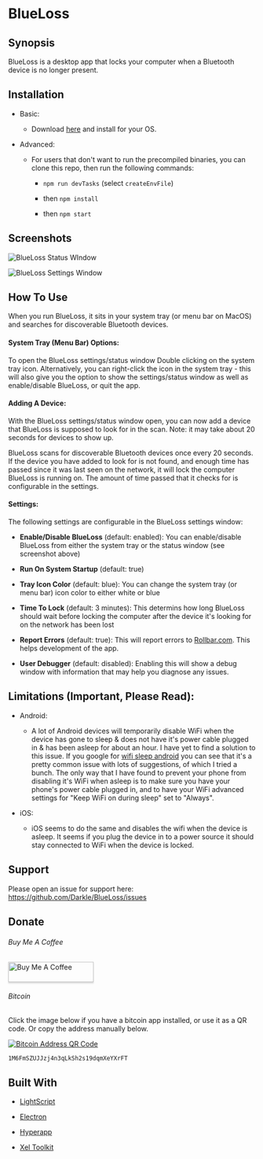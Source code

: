 # BlueLoss

## Synopsis

BlueLoss is a desktop app that locks your computer when a Bluetooth device is no longer present.

## Installation

- Basic:

  - Download [here](https://github.com/Darkle/BlueLoss/releases) and install for your OS.

- Advanced:

  - For users that don't want to run the precompiled binaries, you can clone this repo, then run the following commands:
    - `npm run devTasks` (select `createEnvFile`)

    - then `npm install`

    - then `npm start`

## Screenshots

![BlueLoss Status WIndow](https://github.com/Darkle/BlueLoss/raw/master/resources/readmeMedia/BlueLoss-Settings-Status.png)

![BlueLoss Settings Window](https://github.com/Darkle/BlueLoss/raw/master/resources/readmeMedia/BlueLoss-Settings.png)

## How To Use

When you run BlueLoss, it sits in your system tray (or menu bar on MacOS) and searches for discoverable Bluetooth devices.

#### System Tray (Menu Bar) Options:

To open the BlueLoss settings/status window Double clicking on the system tray icon. Alternatively, you can right-click the icon in the system tray - this will also give you the option to show the settings/status window as well as enable/disable BlueLoss, or quit the app.

#### Adding A Device:

With the BlueLoss settings/status window open, you can now add a device that BlueLoss is supposed to look for in the scan. Note: it may take about 20 seconds for devices to show up.

BlueLoss scans for discoverable Bluetooth devices once every 20 seconds. If the device you have added to look for is not found, and enough time has passed since it was last seen on the network, it will lock the computer BlueLoss is running on. The amount of time passed that it checks for is configurable in the settings.

#### Settings:

The following settings are configurable in the BlueLoss settings window:

- **Enable/Disable BlueLoss** (default: enabled): You can enable/disable BlueLoss from either the system tray or the status window (see screenshot above)

- **Run On System Startup** (default: true)

- **Tray Icon Color** (default: blue): You can change the system tray (or menu bar) icon color to either white or blue

- **Time To Lock** (default: 3 minutes): This determins how long BlueLoss should wait before locking the computer after the device it's looking for on the network has been lost

- **Report Errors** (default: true): This will report errors to [Rollbar.com](https://rollbar.com). This helps development of the app.

- **User Debugger** (default: disabled): Enabling this will show a debug window with information that may help you diagnose any issues.

## Limitations (Important, Please Read):

- Android:

  - A lot of Android devices will temporarily disable WiFi when the device has gone to sleep & does not have it's power cable plugged in & has been asleep for about an hour. I have yet to find a solution to this issue. If you google for <a href="https://www.google.com/search?q=wifi+sleep+android" target="_blank">wifi sleep android</a> you can see that it's a pretty common issue with lots of suggestions, of which I tried a bunch. The only way that I have found to prevent your phone from disabling it's WiFi when asleep is to make sure you have your phone's power cable plugged in, and to have your WiFi advanced settings for "Keep WiFi on during sleep" set to "Always".

- iOS:

  - iOS seems to do the same and disables the wifi when the device is asleep. It seems if you plug the device in to a power source it should stay connected to WiFi when the device is locked.

## Support

Please open an issue for support here: https://github.com/Darkle/BlueLoss/issues

## Donate

###### Buy Me A Coffee

<a href="https://www.buymeacoffee.com/2yhzJxd4B" target="_blank"><img src="https://www.buymeacoffee.com/assets/img/custom_images/orange_img.png?" alt="Buy Me A Coffee" style="height: 41px !important;width: 174px !important;box-shadow: 0px 3px 2px 0px rgba(190, 190, 190, 0.5) !important;-webkit-box-shadow: 0px 3px 2px 0px rgba(190, 190, 190, 0.5) !important;" ></a>

###### Bitcoin

Click the image below if you have a bitcoin app installed, or use it as a QR code. Or copy the address manually below.

[![Bitcoin Address QR Code](https://github.com/Darkle/BlueLoss/raw/master/resources/readmeMedia/Bitcoin-QR-Code.png)](bitcoin:1M6FmSZUJJzj4n3qLkSh2s19dqmXeYXrFT)

`1M6FmSZUJJzj4n3qLkSh2s19dqmXeYXrFT`

## Built With

- [LightScript](http://www.lightscript.org/)

- [Electron](https://electronjs.org/)

- [Hyperapp](https://github.com/hyperapp/hyperapp)

- [Xel Toolkit](https://xel-toolkit.org/)
